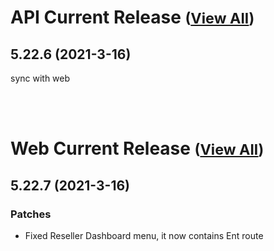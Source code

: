 
# API Current Release <small>([View All](/API.md))</small>
## 5.22.6 (2021-3-16)
sync with web

<br><br>
# Web Current Release <small>([View All](/Web.md))</small>
## 5.22.7 (2021-3-16)
### Patches 

- Fixed Reseller Dashboard menu, it now contains Ent route

  
